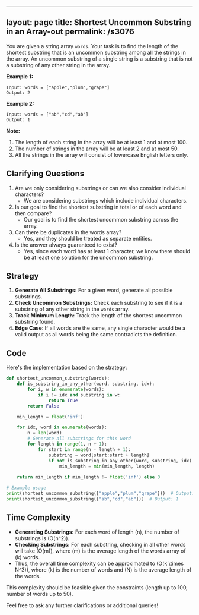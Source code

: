 
---
layout: page
title:  Shortest Uncommon Substring in an Array-out
permalink: /s3076
---

You are given a string array `words`. Your task is to find the length of the shortest substring that is an uncommon substring among all the strings in the array. An uncommon substring of a single string is a substring that is not a substring of any other string in the array.

**Example 1:**

```
Input: words = ["apple","plum","grape"]
Output: 2
```

**Example 2:**

```
Input: words = ["ab","cd","ab"]
Output: 1
```

**Note:**

1. The length of each string in the array will be at least 1 and at most 100.
2. The number of strings in the array will be at least 2 and at most 50.
3. All the strings in the array will consist of lowercase English letters only.

## Clarifying Questions

1. Are we only considering substrings or can we also consider individual characters?
   - We are considering substrings which include individual characters.
2. Is our goal to find the shortest substring in total or of each word and then compare?
   - Our goal is to find the shortest uncommon substring across the array.
3. Can there be duplicates in the words array?
   - Yes, and they should be treated as separate entities.
4. Is the answer always guaranteed to exist?
   - Yes, since each word has at least 1 character, we know there should be at least one solution for the uncommon substring.

## Strategy

1. **Generate All Substrings:** For a given word, generate all possible substrings.
2. **Check Uncommon Substrings:** Check each substring to see if it is a substring of any other string in the `words` array.
3. **Track Minimum Length:** Track the length of the shortest uncommon substring found.
4. **Edge Case**: If all words are the same, any single character would be a valid output as all words being the same contradicts the definition.

## Code

Here's the implementation based on the strategy:

```python
def shortest_uncommon_substring(words):
    def is_substring_in_any_other(word, substring, idx):
        for i, w in enumerate(words):
            if i != idx and substring in w:
                return True
        return False

    min_length = float('inf')

    for idx, word in enumerate(words):
        n = len(word)
        # Generate all substrings for this word
        for length in range(1, n + 1):
            for start in range(n - length + 1):
                substring = word[start:start + length]
                if not is_substring_in_any_other(word, substring, idx):
                    min_length = min(min_length, length)
    
    return min_length if min_length != float('inf') else 0

# Example usage
print(shortest_uncommon_substring(["apple","plum","grape"]))  # Output: 2
print(shortest_uncommon_substring(["ab","cd","ab"]))  # Output: 1
```

## Time Complexity

- **Generating Substrings:** For each word of length \(n\), the number of substrings is \(O(n^2)\).
- **Checking Substrings:** For each substring, checking in all other words will take \(O(m)\), where \(m\) is the average length of the words array of \(k\) words.
- Thus, the overall time complexity can be approximated to \(O(k \times N^3)\), where \(k\) is the number of words and \(N\) is the average length of the words.

This complexity should be feasible given the constraints (length up to 100, number of words up to 50).

Feel free to ask any further clarifications or additional queries!